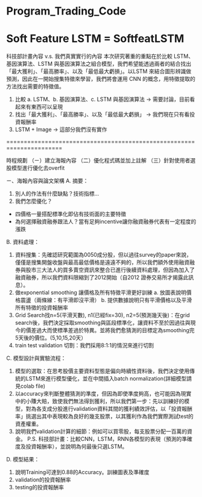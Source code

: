 # Program_Trading_Code
Soft Feature LSTM = SoftfeatLSTM
======================================================================
科技部計畫內容 v.s. 我們真實實行的內容
本次研究著重的重點在於比較 LSTM、基因演算法、LSTM 與基因演算法之組合模型，我們希望能透過兩者的結合找出「最大獲利」、「最高勝率」、以及「最低最大虧損」。以LSTM 來結合圖形辨識做預測，因此在一開始搜集特徵來學習，我們將會運用 CNN 的概念，用特徵提取的方法找出需要的特徵值。

1. 比較 a. LSTM、b. 基因演算法、c. LSTM 與基因演算法 → 需要討論，目前看起來有東西可以呈現
2. 找出「最大獲利」、「最高勝率」、以及「最低最大虧損」 → 我們現在只有看投資報酬率
3. LSTM + Image   → 這部分我們沒有實作

======================================================================

時程規劃
（ㄧ）建立海報內容
（二）優化程式碼並加上註解
（三）針對使用者選股模型進行優化去overfit

ㄧ、海報內容與論文架構
A. 摘要：
1.	別人的作法有什麼缺點？技術指標...
2.	我們怎麼優化？
-	四價格一量搭配標準化即佔有技術面的主要特徵
-	為何選擇融資融券跟法人？當有足夠incentive讓你融資融券代表有一定程度的漲跌

B. 資料處理：
  1. 資料搜集：先確認研究範圍為0050成分股，但以過往survey的paper來說，僅僅是搜集開盤收盤與最高最低價格是遠遠不夠的，所以我們額外使用融資融券與股市三大法人的買多賣空資訊來整合已進行後續資料處理，但因為加入了融資融券，所以我們資料限縮到了2012開始（自2012 證券交易所才揭露此訊息）。
   2. 做exponential smoothing 讓價格及所有特徵平滑更好訓練
a.	放圖表說明價格震盪（兩條線：有平滑即沒平滑）
b.	提供數據說明只有平滑價格以及平滑所有特徵的投資報酬率
  3. Grid Search找n=5(平滑天數), n1(已經fix=30), n2=5(預測幾天後)：在grid search後，我們決定採取smoothing與區段標準化，讓資料不至於因過往與現今的價差過大而使標準差過於特異。並將我們愈猜測的目標定為smoothing完5天後的價位。(5,10,15,20天）
  4. train test validation 切割：我們採用8:1:1的情況來進行切割

C. 模型設計與實驗流程：
1.	模型的選取：在思考股價主要資料型態是偏向時續性資料後，我們決定使用傳統的LSTM來進行模型優化，並在中間插入batch normalization(詳細模型請見colab file)
2.	以accuracy來判斷整體猜測的準度，但因為即使準度夠高，也可能因為現實中的小賺大賠，致使我們無法得到獲利，所以我們第一步：先以訓練好的模型，對為各支成分股進行validation資料其間的獲利績效評估，以「投資報酬率」挑選出其中表現較為良好的幾支股票，以其獲利作為我們實際測試test的資產權重。
3.	說明我們validation計算的細節：例如可以買零股，每支股票分配一百萬的資金。
P.S. 科技部計畫：比較CNN，LSTM，RNN各模型的表現（預測的準確度及投資報酬率），並說明為何最後只選LSTM。 

D. 模型結果：
1.	說明Training可達到0.88的Accuracy。訓練圖表及準確度
2.	validation的投資報酬率
3.	testing的投資報酬率


